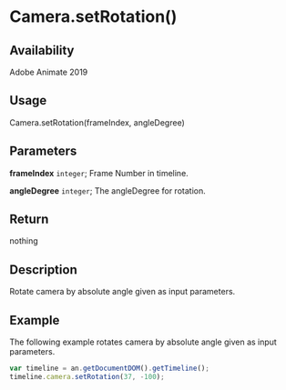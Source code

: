 # Camera.setRotation()

## Availability

Adobe Animate 2019

## Usage

Camera.setRotation(frameIndex, angleDegree)

## Parameters

**frameIndex** `integer`; Frame Number in timeline.

**angleDegree** `integer`; The angleDegree for rotation.

## Return

nothing

## Description

Rotate camera by absolute angle given as input parameters.

## Example

The following example rotates camera by absolute angle given as input parameters.

```javascript
var timeline = an.getDocumentDOM().getTimeline();
timeline.camera.setRotation(37, -100);
```
